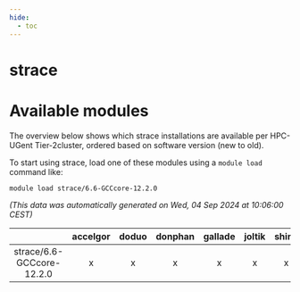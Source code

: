 ```yaml
---
hide:
  - toc
---
```


strace
======

# Available modules


The overview below shows which strace installations are available per HPC-UGent Tier-2cluster, ordered based on software version (new to old).

To start using strace, load one of these modules using a `module load` command like:

```shell
module load strace/6.6-GCCcore-12.2.0
```

*(This data was automatically generated on Wed, 04 Sep 2024 at 10:06:00 CEST)*  

| |accelgor|doduo|donphan|gallade|joltik|shinx|skitty|
| :---: | :---: | :---: | :---: | :---: | :---: | :---: | :---: |
|strace/6.6-GCCcore-12.2.0|x|x|x|x|x|x|x|
